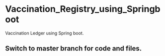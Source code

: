 # Vaccination_Registry_using_Springboot
Vaccination Ledger using Spring boot.
## Switch to master branch for code and files.
